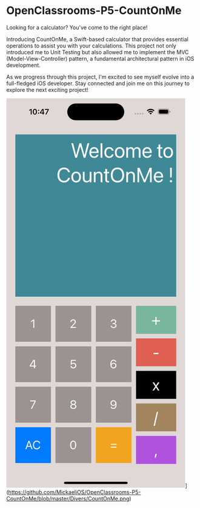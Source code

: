 # OpenClassrooms-P5-CountOnMe

Looking for a calculator? You've come to the right place!

Introducing CountOnMe, a Swift-based calculator that provides essential operations to assist you with your calculations.
This project not only introduced me to Unit Testing but also allowed me to implement the MVC (Model-View-Controller) pattern, a fundamental architectural pattern in iOS development.

As we progress through this project, I'm excited to see myself evolve into a full-fledged iOS developer. Stay connected and join me on this journey to explore the next exciting project!

![Model](Divers/CountOnMe.png)](https://github.com/MickaeliOS/OpenClassrooms-P5-CountOnMe/blob/master/Divers/CountOnMe.png)
